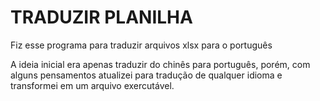 # TRADUZIR PLANILHA

Fiz esse programa para traduzir arquivos xlsx para o português

A ideia inicial era apenas traduzir do chinês para português, porém, com alguns pensamentos atualizei para tradução de qualquer idioma e transformei em um arquivo exercutável.
